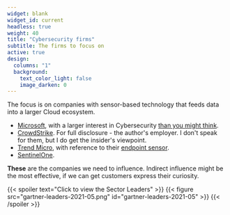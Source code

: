 ```yaml
---
widget: blank
widget_id: current
headless: true
weight: 40
title: "Cybersecurity firms"
subtitle: The firms to focus on
active: true
design:
  columns: "1"
  background:
    text_color_light: false
    image_darken: 0
---
```


The focus is on companies with sensor-based technology that feeds data into a larger Cloud ecosystem.

 - [Microsoft](https://www.microsoft.com/), with a larger interest in Cybersecurity [than you might think](https://www.microsoft.com/en-us/cybersecurity).
 - [CrowdStrike](https://www.crowdstrike.com/).  For full disclosure - the author's employer.  I don't speak for them, but I do get the insider's viewpoint.
 - [Trend Micro](https://www.trendmicro.com), with reference to their [endpoint sensor](https://www.trendmicro.com/en_hk/business/products/user-protection/sps/endpoint/endpoint-sensor.html).
 - [SentinelOne](https://www.sentinelone.com/).
 
**These** are the companies we need to influence.  Indirect influence might be the most effective, if we can get customers express their curiosity.

{{< spoiler text="Click to view the Sector Leaders" >}}
{{< figure src="gartner-leaders-2021-05.png" id="gartner-leaders-2021-05" >}}
{{< /spoiler >}}
